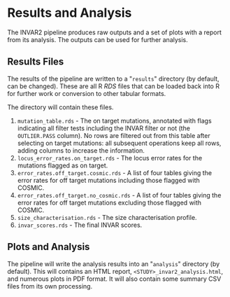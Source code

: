 # Results and Analysis

The INVAR2 pipeline produces raw outputs and a set of plots with a report from
its analysis. The outputs can be used for further analysis.

## Results Files

The results of the pipeline are written to a "`results`" directory (by default,
can be changed). These are all R _RDS_ files that can be loaded back into R for
further work or conversion to other tabular formats.

The directory will contain these files.

1. `mutation_table.rds` - The on target mutations, annotated with flags indicating
all filter tests including the INVAR filter or not (the `OUTLIER.PASS` column).
No rows are filtered out from this table after selecting on target mutations: all
subsequent operations keep all rows, adding columns to increase the information.
2. `locus_error_rates.on_target.rds` - The locus error rates for the mutations
flagged as on target.
3. `error_rates.off_target.cosmic.rds` - A list of four tables giving the error
rates for off target mutations including those flagged with COSMIC.
4. `error_rates.off_target.no_cosmic.rds` - A list of four tables giving the error
rates for off target mutations excluding those flagged with COSMIC.
5. `size_characterisation.rds` - The size characterisation profile.
6. `invar_scores.rds` - The final INVAR scores.

## Plots and Analysis

The pipeline will write the analysis results into an "`analysis`" directory (by
default). This will contains an HTML report, `<STUDY>_invar2_analysis.html`,
and numerous plots in PDF format. It will also contain some summary CSV files from
its own processing.
